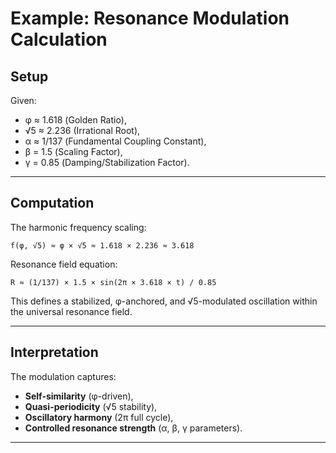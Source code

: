 # Example: Resonance Modulation Calculation

## Setup

Given:

* φ ≈ 1.618 (Golden Ratio),
* √5 ≈ 2.236 (Irrational Root),
* α ≈ 1/137 (Fundamental Coupling Constant),
* β = 1.5 (Scaling Factor),
* γ = 0.85 (Damping/Stabilization Factor).

---

## Computation

The harmonic frequency scaling:

```
f(φ, √5) ≈ φ × √5 ≈ 1.618 × 2.236 ≈ 3.618
```

Resonance field equation:

```
R ≈ (1/137) × 1.5 × sin(2π × 3.618 × t) / 0.85
```

This defines a stabilized, φ-anchored, and √5-modulated oscillation within the universal resonance field.

---

## Interpretation

The modulation captures:

* **Self-similarity** (φ-driven),
* **Quasi-periodicity** (√5 stability),
* **Oscillatory harmony** (2π full cycle),
* **Controlled resonance strength** (α, β, γ parameters).

---
